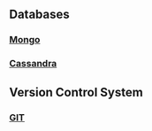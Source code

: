 ## Databases

### [Mongo](docs/mongo)
### [Cassandra](docs/cassandra)


## Version Control System
### [GIT](docs/git)
